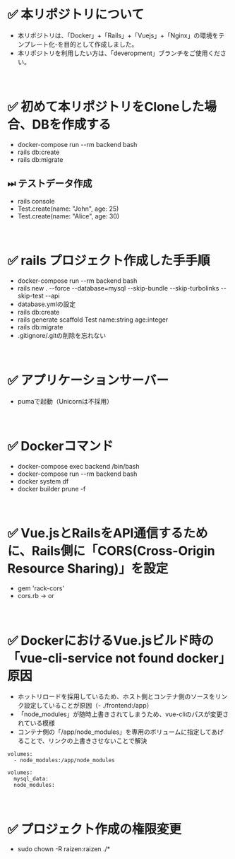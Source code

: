 # ✅ 本リポジトリについて

- 本リポジトリは、「Docker」+「Rails」+「Vuejs」+「Nginx」の環境をテンプレート化-を目的として作成しました。
- 本リポジトリを利用したい方は、「deveropment」ブランチをご使用ください。

<br>

# ✅ 初めて本リポジトリをCloneした場合、DBを作成する
  - docker-compose run --rm backend bash
  - rails db:create
  - rails db:migrate

## ⏭ テストデータ作成
 - rails console
 - Test.create(name: "John", age: 25)
 - Test.create(name: "Alice", age: 30)

<br>

 # ✅ rails プロジェクト作成した手手順
 - docker-compose run --rm backend bash
 - rails new . --force --database=mysql   --skip-bundle --skip-turbolinks --skip-test --api
 - database.ymlの設定
 - rails db:create
 - rails generate scaffold Test name:string age:integer
 - rails db:migrate
 - .gitignore/.gitの削除を忘れない

<br>

# ✅ アプリケーションサーバー
- pumaで起動（Unicornは不採用）

<br>

# ✅ Dockerコマンド
 - docker-compose exec backend /bin/bash
 - docker-compose run --rm backend bash
 - docker system df
 - docker builder prune -f

<br>

# ✅ Vue.jsとRailsをAPI通信するために、Rails側に「CORS(Cross-Origin Resource Sharing)」を設定
 - gem 'rack-cors'
 - cors.rb → or

<br>

# ✅ DockerにおけるVue.jsビルド時の「vue-cli-service not found docker」原因
- ホットリロードを採用しているため、ホスト側とコンテナ側のソースをリンク設定していることが原因（- ./frontend:/app）
- 「node_modules」が随時上書きされてしまうため、vue-cliのパスが変更されている模様
- コンテナ側の「/app/node_modules」を専用のボリュームに指定してあげることで、リンクの上書きさせないことで解決
```
volumes:
  - node_modules:/app/node_modules

volumes:
  mysql_data:
  node_modules:
```

<br>

# ✅ プロジェクト作成の権限変更
 - sudo chown -R raizen:raizen ./*
